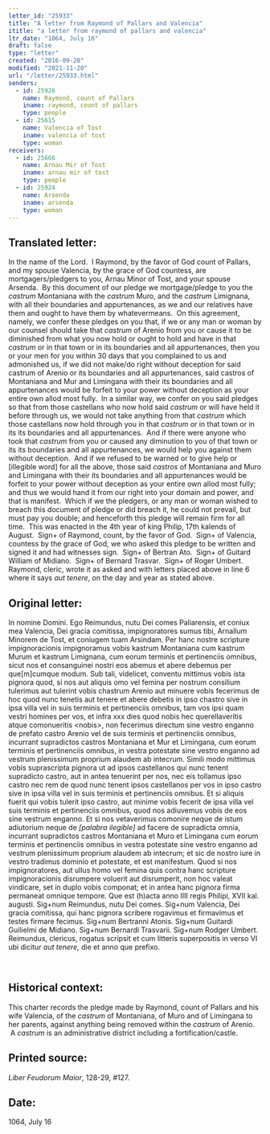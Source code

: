 ```yaml
---
letter_id: "25933"
title: "A letter from Raymond of Pallars and Valencia"
ititle: "a letter from raymond of pallars and valencia"
ltr_date: "1064, July 16"
draft: false
type: "letter"
created: "2016-09-28"
modified: "2021-11-20"
url: "/letter/25933.html"
senders:
  - id: 25926
    name: Raymond, count of Pallars
    iname: raymond, count of pallars
    type: people
  - id: 25615
    name: Valencia of Tost
    iname: valencia of tost
    type: woman
receivers:
  - id: 25666
    name: Arnau Mir of Tost
    iname: arnau mir of tost
    type: people
  - id: 25924
    name: Arsenda
    iname: arsenda
    type: woman
---
```

<h2> Translated letter:</h2><p>In the name of the Lord.&nbsp; I Raymond, by the favor of God count of Pallars, and my spouse Valencia, by the grace of God countess, are mortgagers/pledgers to you, Arnau Minor of Tost, and your spouse Arsenda.&nbsp; By this document of our pledge we mortgage/pledge to you the <i>castrum</i> Montaniana with the <i>castrum</i> Muro, and the <i>castrum</i> Limignana, with all their boundaries and appurtenances, as we and our relatives have them and ought to have them by whatevermeans.&nbsp; On this agreement, namely, we confer these pledges on you that, if we or any man or woman by our counsel should take that <i>castrum</i> of Arenio from you or cause it to be diminished from what you now hold or ought to hold and have in that <i>castrum </i>or in that town or in its boundaries and all appurtenances, then you or your men for you within 30 days that you complained to us and admonished us, if we did not make/do right without deception for said castrum of Arenio or its boundaries and all appurtenances, said castros of Montaniana and Mur and Limingana with their its boundaries and all appurtenances would be forfeit to your power without deception as your entire own allod most fully.&nbsp; In a similar way, we confer on you said pledges so that from those castellans who now hold said <i>castrum </i>or will have held it before through us, we would not take anything from that <i>castrum </i>which those castellans now hold through you in that <i>castrum</i> or in that town or in its its boundaries and all appurtenances.&nbsp; And if there were anyone who took that <i>castrum </i>from you or caused any diminution to you of that town or its its boundaries and all appurtenances, we would help you against them without deception.&nbsp; And if we refused to be warned or to give help or [illegible word] for all the above, those said <i>castros</i> of Montaniana and Muro and Limingana with their its boundaries and all appurtenances would be forfeit to your power without deception as your entire own allod most fully; and thus we would hand it from our right into your domain and power, and that is manifest.&nbsp; Which if we the pledgers, or any man or woman wished to breach this document of pledge or did breach it, he could not prevail, but must pay you double; and henceforth this pledge will remain firm for all time.&nbsp; This was enacted in the 4th year of king Philip, 17th kalends of August.&nbsp; Sign+ of Raymond, count, by the favor of God.&nbsp; Sign+ of Valencia, countess by the grace of God, we who asked this pledge to be written and signed it and had witnesses sign.&nbsp; Sign+ of Bertran Ato.&nbsp; Sign+ of Guitard William of Midiano.&nbsp; Sign+ of Bernard Trasvar.&nbsp; Sign+ of Roger Umbert.&nbsp; Raymond, cleric, wrote it as asked and with letters placed above in line 6 where it says <i>aut tenere</i>, on the day and year as stated above.&nbsp;</p><h2 class="mt-4"> Original letter:</h2><p>In nomine Domini. Ego Reimundus, nutu Dei comes Paliarensis, et coniux mea Valencia, Dei gracia comitissa, impignoratores sumus tibi, Arnallum Minorem de Tost, et coniugem tuam Arsindam. Per hanc nostre scripture impignoracionis impignoramus vobis kastrum Montaniana cum kastrum Murum et kastrum Limignana, cum eorum terminis et pertinenciis omnibus, sicut nos et consanguinei nostri eos abemus et abere debemus per que[m]cumque modum. Sub tali, videlicet, conventu mittimus vobis ista pignora quod, si nos aut aliquis omo vel femina per nostrum consilium tulerimus aut tulerint vobis chastrum Arenio aut minuere vobis fecerimus de hoc quod nunc tenetis aut tenere et abere debetis in ipso chastro sive in ipsa villa vel in suis terminis et pertinenciis omnibus, tam vos ipsi quam vestri homines per vos, et infra xxx dies quod nobis hec querellaveritis atque comonueritis &lt;nobis&gt;, non fecerimus directum sine vestro enganno de prefato castro Arenio vel de suis terminis et pertinenciis omnibus, incurrant supradictos castros Montaniana et Mur et Limingana, cum eorum terminis et pertinenciis omnibus, in vestra potestate sine vestro enganno ad vestrum plenissimum proprium alaudem ab intecrum. Simili modo mittimus vobis suprascripta pignora ut ad ipsos castellanos qui nunc tenent supradicto castro, aut in antea tenuerint per nos, nec eis tollamus ipso castro nec rem de quod nunc tenent ipsos castellanos per vos in ipso castro sive in ipsa villa vel in suis terminis et pertinenciis omnibus. Et si aliquis fuerit qui vobis tulerit ipso castro, aut minime vobis fecerit de ipsa villa vel suis terminis et pertinenciis omnibus, quod nos adiuvemus vobis de eos sine vestrum enganno. Et si nos vetaverimus comonire neque de istum adiutorium neque de<i> [palabra ilegible]</i> ad facere de supradicta omnia, incurrant supradictos castros Montaniana et Muro et Limingana cum eorum terminis et pertinenciis omnibus in vestra potestate sine vestro enganno ad vestrum plenissimum proprium alaudem ab intecrum; et sic de nostro iure in vestro tradimus dominio et potestate, et est manifestum. Quod si nos impignoratores, aut ullus homo vel femina quis contra hanc scripture impignoracionis disrumpere voluerit aut disrumperit, non hoc valeat vindicare, set in duplo vobis componat; et in antea hanc pignora firma permaneat omnique tempore. Que est (h)acta anno IIII regis Philipi, XVII kal. augusti. Sig+num Reimundus, nutu Dei comes. Sig+num Valencia, Dei gracia comitissa, qui hanc pignora scribere rogavimus et firmavimus et testes firmare fecimus. Sig+num Bertranni Atonis. Sig+num Guitardi Guilielmi de Midiano. Sig+num Bernardi Trasvarii. Sig+num Rodger Umbert. Reimundus, clericus, rogatus scripsit et cum litteris superpositis in verso VI ubi dicitur<i> aut tenere,</i> die et anno que prefixo.</p><p>&nbsp;</p><h2 class="mt-4"> Historical context:</h2><p>This charter records the pledge made by Raymond, count of Pallars and his wife Valencia, of the <em>castrum</em> of Montaniana, of Muro and of Limingana to her parents, against anything being removed within the <em>castrum</em> of Arenio. &nbsp;A&nbsp;<i>castrum</i>&nbsp;is an administrative district including a fortification/castle.</p><h2 class="mt-4"> Printed source:</h2><p><i>Liber Feudorum Maior</i>, 128-29, #127.&nbsp;&nbsp;</p><h2 class="mt-4"> Date:</h2>1064, July 16